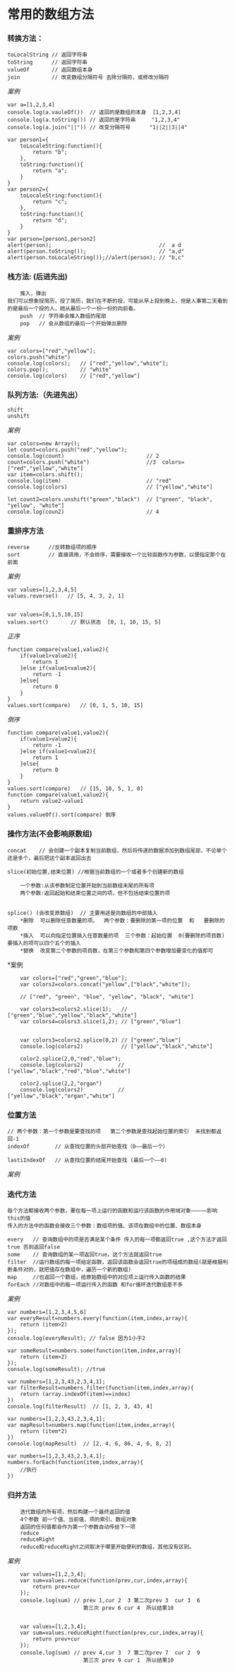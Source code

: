 # 常用的数组方法
    
### 转换方法：

    toLocalString // 返回字符串
    toString      // 返回字符串
    valueOf       // 返回数组本身
    join          // 改变数组分隔符号 去除分隔符，或修改分隔符

*案例*

    var a=[1,2,3,4]
    console.log(a.vauleOf())  // 返回的是数组的本身  [1,2,3,4]
    console.log(a.toString()) // 返回的是字符串     "1,2,3,4"
    console.log(a.join("||")) // 改变分隔符号      "1||2||3||4"

    var person1={
        toLocaleString:function(){
            return "b";
        },
        toString:function(){
            return "a";
        }
    }
    var person2={
        toLocaleString:function(){
            return "c";
        },
        toString:function(){
            return "d";
        }
    }
    var person=[person1,person2]
    alert(person);                                  //  a d
    alert(person.toString());                       // "a,d"
    alert(person.toLocaleString());//alert(person); // "b,c"

### 栈方法: (后进先出)

        推入，弹出  
    我们可以想象投简历，投了简历，我们在不断的投，可能从早上投到晚上，但是人事第二天看到的是最后一个投的人，她从最后一个一份一份的向前看。
        push  // 字符串会推入数组的尾部
        pop   // 会从数组的最后一个开始弹出删除

*案例*

    var colors=["red","yellow"];
    colors.push("white")
    console.log(colors);   // ["red","yellow","white"];
    colors.pop();          // "white"
    console.log(colors)    // ["red","yellow"]

### 队列方法:（先进先出）

    shift 
    unshift

*案例*

    var colors=new Array();
    let count=colors.push("red","yellow");
    console.log(count)                          // 2
    count=colors.push("white")                  //3  colors=["red","yellow","white"]
    var item=colors.shift();
    console.log(item)                           // "red"  
    console.log(colors)                         // ["yellow","white"]

    let count2=colors.unshift("green","black")  // ["green", "black", "yellow", "white"]
    console.log(coun2)                          // 4

### 重排序方法

    reverse      //反转数组项的顺序
    sort         // 直接调用，不会排序，需要接收一个比较函数作为参数，以便指定那个在前面

*案例*

    var values=[1,2,3,4,5]
    values.reverse()   // [5, 4, 3, 2, 1]


    var values=[0,1,5,10,15]
    values.sort()       // 默认状态  [0, 1, 10, 15, 5]

*正序*

    function compare(value1,value2){ 
        if(value1>value2){
            return 1
        }else if(value1<value2){
            return -1
        }else{
            return 0
        }
    }
    values.sort(compare)   // [0, 1, 5, 10, 15]

*倒序*

    function compare(value1,value2){  
        if(value1>value2){
            return -1
        }else if(value1<value2){
            return 1
        }else{
            return 0
        }
    }
    values.sort(compare)   // [15, 10, 5, 1, 0]
    function compare(value1,value2){
        return value2-value1
    }
    values.valueOf().sort(compare) 倒序

### 操作方法(不会影响原数组)

    concat    // 会创建一个副本复制当前数组，然后将传递的数据添加到数组尾部，不论单个还是多个，最后把这个副本返回出去

    slice(初始位置,结束位置) //根据当前数组的一个或者多个创建新的数组

        一个参数:从该参数制定位置开始到当前数组末尾的所有项
        两个参数:返回起始和结束位置之间的项，但不包括结束位置的项
    

    splice() (会改变原数组)  // 主要用途是向数组的中部插入 
        *删除  可以删除任意数量的项。  两个参数：要删除的第一项的位置  和   要删除的项数
        *插入  可以向指定位置插入任意数量的项  三个参数：起始位置  0(要删除的项目数)  要插入的项可以四个五个的插入
        *替换  改变第二个参数的项目数，在第三个参数和第四个参数增加要变化的值即可
    

*案例

        var colors=["red","green","blue"];
        var colors2=colors.concat("yellow",["black","white"]);

        // ["red", "green", "blue", "yellow", "black", "white"]

        var colors3=colors2.slice(1);   // ["green","blue","yellow","black","white"]
        var colors4=colors3.slice(1,2); // ["green","blue"]


        var colors3=colors2.splice(0,2) // ["green","blue"]
        console.log(colors2)            // ["yellow","black","white"]

        color2.splice(2,0,"red","blue"); 
        console.log(colors2)           // ["yellow","black","red","blue","white"]

        color2.splice(2,2,"organ")     
        console.log(colors2)           // ["yellow","black","organ","white"]

### 位置方法

    // 两个参数：第一个参数是要查找的项   第二个参数是查找起始位置的索引  未找到都返回-1
    indexOf        // 从查找位置的头部开始查找（0——最后一个） 

    lastiIndexOf   // 从查找位置的结尾开始查找 (最后一个——0)

*案例*


### 迭代方法

    每个方法都接收两个参数，要在每一项上运行的函数和运行该函数的作用域对象—————影响this的值
    传入的方法中的函数会接收三个参数：数组项的值、该项在数组中的位置、数组本身

    every   // 查询数组中的项是否满足某个条件 传入的每一项都返回true ,这个方法才返回true 否则返回false
    some    // 查询数组的某一项返回true，这个方法就返回true
    filter  //运行数组的每一项给定函数，返回该函数会返回true的项组成的数组(就是根据判断条件对的，就把值存在数组中，遍历一个新的数组)
    map     //也返回一个数组，给原始数组中的对应项上运行传入函数的结果
    forEach //对数组中的每一项运行传入的函数 和for循环迭代数组差不多
    

*案例*

    var numbers=[1,2,3,4,5,6]
    var everyResult=numbers.every(function(item,index,array){
        return (item>2)
    });
    console.log(everyResult); // false 因为1小于2

    var someResult=numbers.some(function(item,index,array){
        return (item>2)
    });
    console.log(someResult); //true 

    var numbers=[1,2,3,43,2,3,4,1];
    var filterResult=numbers.filter(function(item,index,array){
        return (array.indexOf(item)==index)
    })
    console.log(filterResult)  // [1, 2, 3, 43, 4]

    var numbers=[1,2,3,43,2,3,4,1];
    var mapResult=numbers.map(function(item,index,array){
        return (item*2)
    })
    console.log(mapResult)  // [2, 4, 6, 86, 4, 6, 8, 2]
    
    var numbers=[1,2,3,43,2,3,4,1];
    numbers.forEach(function(item,index,array){
        //执行
    })


### 归并方法

        迭代数组的所有项，然后构建一个最终返回的值
        4个参数 前一个值、当前值、项的索引、数组对象
        返回的任何值都会作为第一个参数自动传给下一项
        reduce
        reduceRight
        reduce和reduceRight之间取决于哪里开始便利的数组，其他没有区别。

*案例*

        var values=[1,2,3,4];
        var sum=values.reduce(function(prev,cur,index,array){
            return prev+cur
        });
        console.log(sum) // prev 1,cur 2  3 第二次prev 3  cur 3  6 
                            第三次 prev 6 cur 4  所以结果10


        var values=[1,2,3,4];
        var sum=values.reduceRight(function(prev,cur,index,array){
            return prev+cur
        });
        console.log(sum) // prev 4,cur 3  7 第二次prev 7  cur 2  9 
                            第三次 prev 9 cur 1  所以结果10

